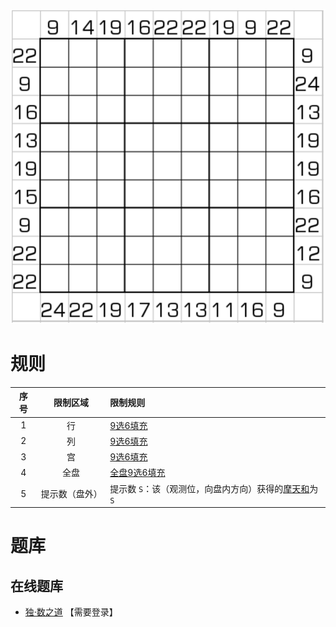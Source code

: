 ![](../../../images/sudoku/9选6+摩天和.png)

# 规则
| 序号  |  限制区域   | 限制规则                              |
|:---:|:-------:|:----------------------------------|
|  1  |    行    | [9选6填充]                           |
|  2  |    列    | [9选6填充]                           |
|  3  |    宫    | [9选6填充]                           |
|  4  |   全盘    | [全盘9选6填充]                         |
|  5  | 提示数（盘外） | 提示数 `S`：该（观测位，向盘内方向）获得的[摩天和]为 `S` |

# 题库

## 在线题库
- [独·数之道](http://www.sudokufans.org.cn/lx/game.index.php?type=9s6mt) 【需要登录】

[9选6填充]: ../../../rules.md#9选6填充
[全盘9选6填充]: ../../../rules.md#全盘9选6填充
[摩天和]: ../../../rules.md#摩天和